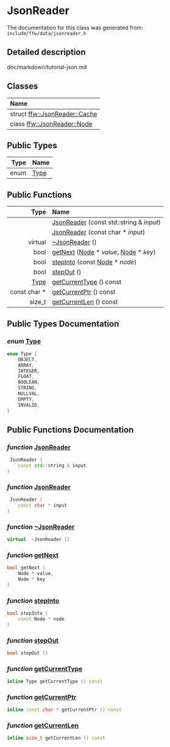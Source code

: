 JsonReader
===================================


The documentation for this class was generated from: `include/ffw/data/jsonreader.h`

## Detailed description

doc/markdown/tutorial-json.md 


## Classes

| Name |
|:-----|
| struct [ffw::JsonReader::Cache](ffw_JsonReader_Cache.html) |
| class [ffw::JsonReader::Node](ffw_JsonReader_Node.html) |


## Public Types

| Type | Name |
| -------: | :------- |
| enum | [Type](#5dda529f) |


## Public Functions

| Type | Name |
| -------: | :------- |
|   | [JsonReader](#c63226d9) (const std::string & _input_)  |
|   | [JsonReader](#0c5e33c4) (const char * _input_)  |
|  virtual  | [~JsonReader](#d9b8c651) ()  |
|  bool | [getNext](#7d3400e2) ([Node](ffw_JsonReader_Node.html) * _value_, [Node](ffw_JsonReader_Node.html) * _key_)  |
|  bool | [stepInto](#33317b27) (const [Node](ffw_JsonReader_Node.html) * _node_)  |
|  bool | [stepOut](#4b50aeea) ()  |
|  [Type](ffw_JsonReader.html#5dda529f) | [getCurrentType](#2fed80c9) () const  |
|  const char * | [getCurrentPtr](#6eb9ed1a) () const  |
|  size_t | [getCurrentLen](#b458a9f9) () const  |


## Public Types Documentation

### _enum_ <a id="5dda529f" href="#5dda529f">Type</a>

```cpp
enum Type {
    OBJECT,
    ARRAY,
    INTEGER,
    FLOAT,
    BOOLEAN,
    STRING,
    NULLVAL,
    EMPTY,
    INVALID,
}
```





## Public Functions Documentation

### _function_ <a id="c63226d9" href="#c63226d9">JsonReader</a>

```cpp
 JsonReader (
    const std::string & input
) 
```



### _function_ <a id="0c5e33c4" href="#0c5e33c4">JsonReader</a>

```cpp
 JsonReader (
    const char * input
) 
```



### _function_ <a id="d9b8c651" href="#d9b8c651">~JsonReader</a>

```cpp
virtual  ~JsonReader () 
```



### _function_ <a id="7d3400e2" href="#7d3400e2">getNext</a>

```cpp
bool getNext (
    Node * value,
    Node * key
) 
```



### _function_ <a id="33317b27" href="#33317b27">stepInto</a>

```cpp
bool stepInto (
    const Node * node
) 
```



### _function_ <a id="4b50aeea" href="#4b50aeea">stepOut</a>

```cpp
bool stepOut () 
```



### _function_ <a id="2fed80c9" href="#2fed80c9">getCurrentType</a>

```cpp
inline Type getCurrentType () const 
```



### _function_ <a id="6eb9ed1a" href="#6eb9ed1a">getCurrentPtr</a>

```cpp
inline const char * getCurrentPtr () const 
```



### _function_ <a id="b458a9f9" href="#b458a9f9">getCurrentLen</a>

```cpp
inline size_t getCurrentLen () const 
```





